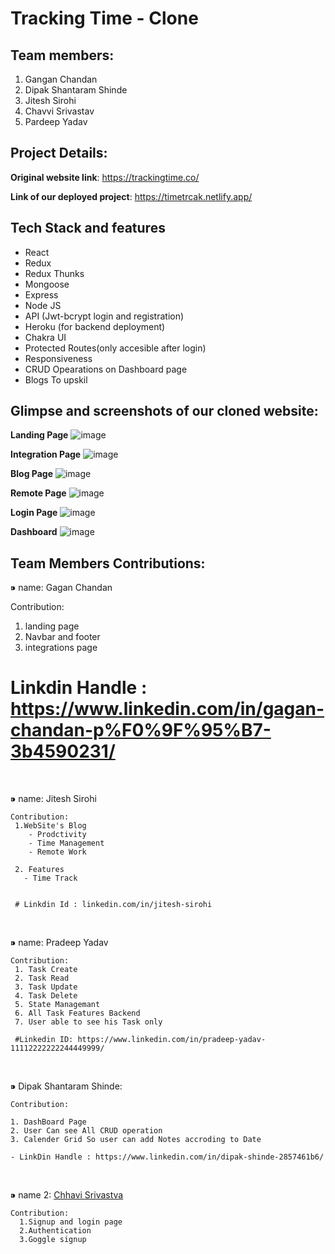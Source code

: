 # Tracking Time - Clone


## Team members:
1. Gangan Chandan
2. Dipak Shantaram Shinde
3. Jitesh Sirohi
4. Chavvi Srivastav
5. Pardeep Yadav


## Project Details:

**Original website link**: https://trackingtime.co/

**Link of our deployed project**: https://timetrcak.netlify.app/

## Tech Stack and features
- React
- Redux
- Redux Thunks
- Mongoose
- Express
- Node JS
- API (Jwt-bcrypt login and registration)
- Heroku (for backend deployment)
- Chakra UI
- Protected Routes(only accesible after login)
- Responsiveness
- CRUD Opearations on Dashboard page
- Blogs To upskil


## Glimpse and screenshots of our cloned website:
**Landing Page**
![image](https://user-images.githubusercontent.com/70229744/187068343-07604dbc-b919-47d7-9b04-9d6042a44474.png)

**Integration Page**
![image](https://user-images.githubusercontent.com/70229744/187068363-1b9a735a-e042-4ba0-850b-3bdde20fd778.png)

**Blog Page**
![image](https://user-images.githubusercontent.com/70229744/187068407-17ce0433-d836-46f0-a63a-5a334cfa987d.png)

**Remote Page**
![image](https://user-images.githubusercontent.com/70229744/187068427-429c9019-6df8-402e-8bea-ef13da791ece.png)

**Login Page**
![image](https://user-images.githubusercontent.com/70229744/187068471-a3e065cf-2688-4a84-b4cb-5f4a2a1ca4f2.png)

**Dashboard**
![image](https://user-images.githubusercontent.com/70229744/187068455-6ffe7a35-c9e6-41d4-ae51-165660cb4ca8.png)


## Team Members Contributions:
 ⁍ name: Gagan Chandan 
 
 Contribution:
 
  1. landing page 
  2. Navbar and footer 
  3. integrations page

 # Linkdin Handle : https://www.linkedin.com/in/gagan-chandan-p%F0%9F%95%B7-3b4590231/


<br>

   ⁍ name: Jitesh Sirohi

    Contribution:
     1.WebSite's Blog
        - Prodctivity
        - Time Management
        - Remote Work
        
     2. Features
       - Time Track

    
     # Linkdin Id : linkedin.com/in/jitesh-sirohi
    
<br>

   ⁍ name: Pradeep Yadav

    Contribution:
     1. Task Create 
     2. Task Read
     3. Task Update
     4. Task Delete
     5. State Managemant
     6. All Task Features Backend
     7. User able to see his Task only
     
     #Linkedin ID: https://www.linkedin.com/in/pradeep-yadav-11112222222244449999/

   

<br>

  ⁍ Dipak Shantaram Shinde:

    Contribution:
    
    1. DashBoard Page
    2. User Can see All CRUD operation
    3. Calender Grid So user can add Notes accroding to Date
    
    - LinkDin Handle : https://www.linkedin.com/in/dipak-shinde-2857461b6/
  <br>

  ⁍ name 2: <a href="https://www.linkedin.com/in/chhavisrivastva/">Chhavi Srivastva<a/>


    Contribution:
      1.Signup and login page
      2.Authentication
      3.Goggle signup
    

    
    
  
   
